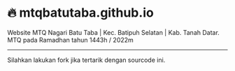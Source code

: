 # 🔥 mtqbatutaba.github.io

Website MTQ Nagari Batu Taba | 
Kec. Batipuh Selatan |
Kab. Tanah Datar.
MTQ pada Ramadhan tahun 1443h / 2022m

---

Silahkan lakukan fork jika tertarik dengan sourcode ini.

